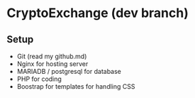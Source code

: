 # CryptoExchange (dev branch)

## Setup

- Git (read my github.md) 
- Nginx for hosting server
- MARIADB / postgresql for database
- PHP for coding
- Boostrap for templates for handling CSS 

